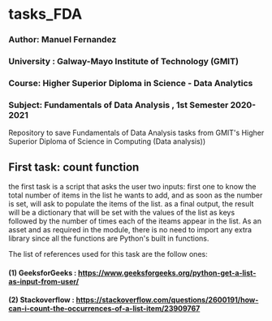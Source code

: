 # tasks_FDA
### Author: Manuel Fernandez
### University : Galway-Mayo Institute of Technology (GMIT)
### Course: Higher Superior Diploma in Science - Data Analytics
### Subject: Fundamentals of Data Analysis  , 1st Semester 2020-2021
Repository to save Fundamentals of Data Analysis  tasks from GMIT's Higher Superior Diploma of Science in Computing (Data analysis))

## First task: count function
the first task is a script that asks the user two inputs: first one to know the total number of items in the list he wants to add, and as soon as the number is set, will ask to populate the items of the list. as a final output, the result will be a dictionary that will be set with the values of the list as keys followed by the number of times each of the iteams appear in the list. As an asset and as required in the module, there is no need to import any extra library since all the functions are Python's built in functions.

The list of references used for this task are the follow ones: 
#### (1) GeeksforGeeks : https://www.geeksforgeeks.org/python-get-a-list-as-input-from-user/
#### (2) Stackoverflow : https://stackoverflow.com/questions/2600191/how-can-i-count-the-occurrences-of-a-list-item/23909767
